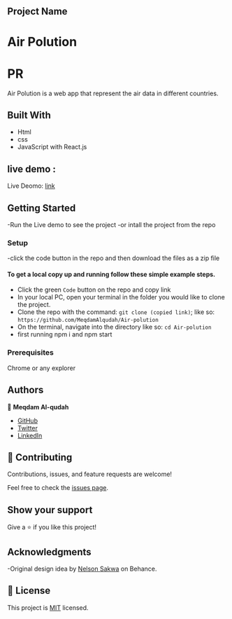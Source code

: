 ## Project Name
# Air Polution

# PR
Air Polution is a web app that represent 
the air data in different countries.
## Built With

- Html
- css
- JavaScript with React.js

## live demo :
Live Deomo: [link](https://brave-dubinsky-944f96.netlify.app/)
## Getting Started

-Run the Live demo to see the project
-or intall the project from the repo

### Setup

-click the code button in the repo and then download the files as a zip file

#### To get a local copy up and running follow these simple example steps.

- Click the green `Code` button on the repo and copy link
- In your local PC, open your terminal in the folder you would like to clone the project.
- Clone the repo with the command: `git clone (copied link)`; like so: `https://github.com/MeqdamAlqudah/Air-polution`
- On the terminal, navigate into the directory like so: `cd Air-polution`
-  first running npm i and npm start

### Prerequisites

Chrome or any explorer

## Authors

👤 **Meqdam Al-qudah**

- [GitHub](https://github.com/MeqdamAlqudah)
- [Twitter](https://twitter.com/MeqdamQudah)
- [LinkedIn](www.linkedin.com/in/meqdam-al-qudah-7514a21b5)

## 🤝 Contributing

Contributions, issues, and feature requests are welcome!

Feel free to check the [issues page](../../issues/).

## Show your support

Give a ⭐️ if you like this project!

## Acknowledgments

-Original design idea by [Nelson Sakwa](https://www.behance.net/sakwadesignstudio)  on Behance.


## 📝 License

This project is [MIT](./MIT.md) licensed.
